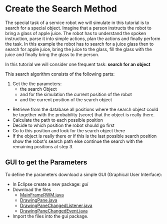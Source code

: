 # Create the Search Method

The special task of a service robot we will simulate in this tutorial is to search for a special object. Imagine that a person instructs the robot to bring a glass of apple juice. The robot has to understand the spoken instruction, parse it into simple actions, plan the actions and finally perform the task. In this example the robot has to search for a juice glass then to search for apple juice, bring the juice to the glass, fill the glass with the juice and finally bring the glass to the person.

In this tutorial we will consider one frequent task: **search for an object**

This search algorithm consists of the following parts:

1. Get the the parameters: 
    * the search Object
    * and for the simulation the current position of the robot
    * and the current position of the search object
* Retrieve from the database all positions where the search object could be together with the probability (score) that the object is really there.
* Calculate the path to each possible position
* Decide to which position the robot should go first
* Go to this position and look for the search object there
* If the object is really there or if this is the last possible search position show the robot's search path
else continue the search with the remaining positions at step 3.

## GUI to get the Parameters
To define the parameters download a simple GUI (Graphical User Interface):

* In Eclipse create a new package: *gui*
* Download the files 
    * [MainFrameRWM.java](src/MainFrameRWM.java)
    * [DrawingPane.java](src/DrawingPane.java)
    * [DrawingPaneChangedListener.java](src/DrawingPaneChangedListener.java)
    * [DrawingPaneChangedEvent.java](src/DrawingPaneChangedEvent.java)
* Import the files into the gui package.